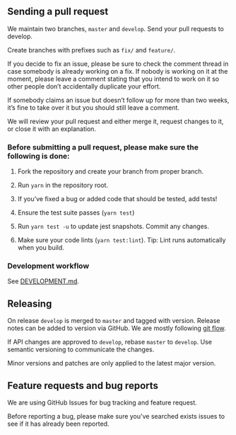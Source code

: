 ## Sending a pull request

We maintain two branches, `master` and `develop`. Send your pull requests to develop.

Create branches with prefixes such as `fix/` and `feature/`.

If you decide to fix an issue, please be sure to check the comment thread in case somebody is already working on a fix. If nobody is working on it at the moment, please leave a comment stating that you intend to work on it so other people don’t accidentally duplicate your effort.

If somebody claims an issue but doesn’t follow up for more than two weeks, it’s fine to take over it but you should still leave a comment.

We will review your pull request and either merge it, request changes to it, or close it with an explanation.

### Before submitting a pull request, please make sure the following is done:

1. Fork the repository and create your branch from proper branch.

2. Run `yarn` in the repository root.

3. If you’ve fixed a bug or added code that should be tested, add tests!

4. Ensure the test suite passes (`yarn test`)

5. Run `yarn test -u` to update jest snapshots. Commit any changes.

6. Make sure your code lints (`yarn test:lint`). Tip: Lint runs automatically when you build.

### Development workflow

See [DEVELOPMENT.md](/DEVELOPMENT.md).

## Releasing

On release `develop` is merged to `master` and tagged with version. Release notes can be added to version via GitHub. We are mostly following [git flow](https://nvie.com/posts/a-successful-git-branching-model/).

If API changes are approved to `develop`, rebase `master` to `develop`. Use semantic versioning to communicate the changes.

Minor versions and patches are only applied to the latest major version.

## Feature requests and bug reports

We are using GitHub Issues for bug tracking and feature request.

Before reporting a bug, please make sure you've searched exists issues to see if it has already been reported.
